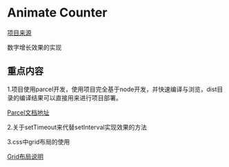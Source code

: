 # Animate Counter

[项目来源][3]

数字增长效果的实现

## 重点内容

1.项目使用parcel开发，使用项目完全基于node开发，并快速编译与浏览，dist目录的编译结果可以直接用来进行项目部署。

[Parcel文档地址][1]

2.关于setTimeout来代替setInterval实现效果的方法

3.css中grid布局的使用

[Grid布局说明][2]


[1]:https://en.parceljs.org/getting_started.html 
[2]:http://www.ruanyifeng.com/blog/2019/03/grid-layout-tutorial.html
[3]:https://www.youtube.com/watch?v=a6XIMIKmj9k&list=WL&index=13&pbjreload=10